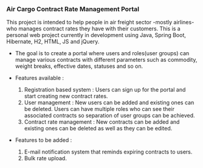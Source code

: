### Air Cargo Contract Rate Management Portal

This project is intended to help people in air freight sector -mostly airlines- who manages contract rates they have with their customers. This is a personal web project currently in development using Java, Spring Boot, Hibernate, H2, HTML, JS and jQuery.

- The goal is to create a portal where users and roles(user groups) can manage various contracts with different parameters such as commodity, weight breaks, effective dates, statuses and so on.

- Features available :
	1. Registration based system : Users can sign up for the portal and start creating new contract rates.
	2. User management : New users can be added and existing ones can be deleted. Users can have multiple roles who can see their associated contracts so separation of user groups can be achieved.
	3. Contract rate management : New contracts can be added and existing ones can be deleted as well as they can be edited.

- Features to be added :
	1. E-mail notification system that reminds expiring contracts to users.
	2. Bulk rate upload.
